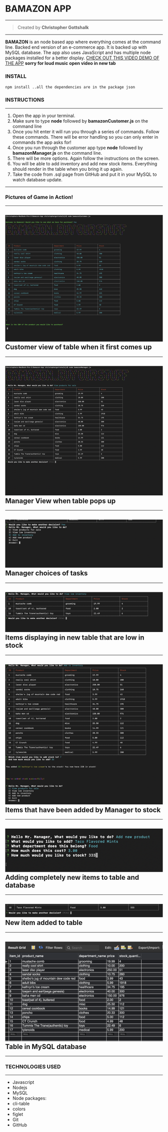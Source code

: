 # BAMAZON APP
---
>Created by **Christopher Gottshalk**
---
**BAMAZON** is an node based app where everything comes at the command line. Backed end version of an e-commerce app. It is backed up with MySQL database. The app also uses JavaScript and has multiple node packages installed for a better display. [CHECK OUT THIS VIDEO DEMO OF THE APP](https://drive.google.com/file/d/15LvwzZiid5VaiHn97XJtc3uRL35Uqovw/view) 
**sorry for loud music**
**open video in new tab**

 ### INSTALL
 ```
 npm install ..all the dependencies are in the package json
 ```


### INSTRUCTIONS 
---
1. Open the app in your terminal. 
2. Make sure to type **node** followed by **bamazonCustomer.js** on the command line
3. Once you hit enter it will run you through a series of commands. Follow these commands. There will be error handling so you can only enter in commands the app asks for!
4. Once you run through the customer app type **node** followed by **bamazonManager.js** on the command line.
5. There will be more options. Again follow the instructions on the screen. 
6. You will be able to add inventory and add new stock items. Everything should render in the table when you bring it up again.
7. Take the code from .sql page from GitHub and put it in your MySQL to watch database update.

---

### Pictures of Game in Action!
---
![alt text](img/img1.png "Customer View")
**Customer view of table when it first comes up**
---
---
![alt text](img/img2.png "Manager View")
**Manager View when table pops up**
---
---
![alt text](img/img3.png "Manager Options")
**Manager choices of tasks**
---
---
![alt text](img/img5.png "Low Inventory")
**Items displaying in new table that are low in stock**
---
---
![alt text](img/img6.png "Inventory Added")
**Items that have been added by Manager to stock**
---
---
![alt text](img/img7.png "Adding Stock")
**Adding completely new items to table and database**
---
---
![alt text](img/img8.png "Added Stock")
**New item added to table**
---
---
![alt text](img/img4.png "MySQL db")
**Table in MySQL database**
---
---
### TECHNOLOGIES USED
---
* Javascript
* Nodejs
* MySQL
* Node packages:
* cli-table
* colors
* figlet
* Git
* GitHub
